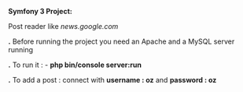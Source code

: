 **Symfony 3 Project:**

Post reader like _news.google.com_

**.** Before running the project you need an Apache and a MySQL server running

**.** To run it :
    - **php bin/console server:run**
    
**.** To add a post : connect with **username : oz** and **password : oz**
    